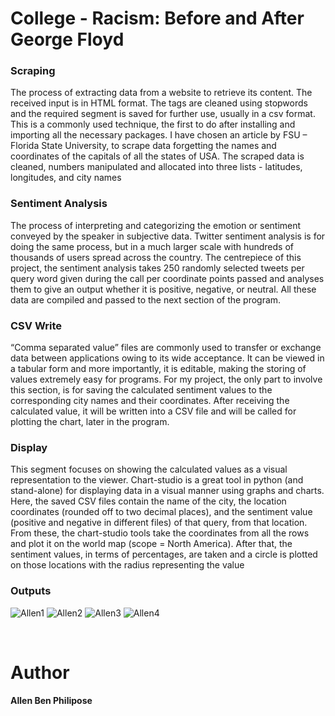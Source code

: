 # College - Racism: Before and After George Floyd

### Scraping
The process of extracting data from a website to retrieve its content. The received input is in HTML format. The tags are cleaned using stopwords and the required segment is saved for further use, usually in a csv format. This is a commonly used technique, the first to do after installing and importing all the necessary packages. I have chosen an article by FSU – Florida State University, to scrape data forgetting the names and coordinates of the capitals of all the states of USA. The scraped data is cleaned, numbers manipulated and allocated into three lists - latitudes, longitudes, and city names
### Sentiment Analysis
The process of interpreting and categorizing the emotion or sentiment conveyed by the speaker in subjective data. Twitter sentiment analysis is for doing the same process, but in a much larger scale with hundreds of thousands of users spread across the country. The centrepiece of this project, the sentiment analysis takes 250 randomly selected tweets per query word given during the call per coordinate points passed and analyses them to give an output whether it is positive, negative, or neutral. All these data are compiled and passed to the next section of the program.
### CSV Write
“Comma separated value” files are commonly used to transfer or exchange data between applications owing to its wide acceptance. It can be viewed in a tabular form and more importantly, it is editable, making the storing of values extremely easy for programs. For my project, the only part to involve this section, is for saving the calculated sentiment values to the corresponding city names and their coordinates. After receiving the calculated value, it will be written into a CSV file and will be called for plotting the chart, later in the program. 
### Display
This segment focuses on showing the calculated values as a visual representation to the viewer. Chart-studio is a great tool in python (and stand-alone) for displaying data in a visual manner using graphs and charts. Here, the saved CSV files contain the name of the city, the location coordinates (rounded off to two decimal places), and the sentiment value (positive and negative in different files) of that query, from that location. From these, the chart-studio tools take the coordinates from all the rows and plot it on the world map (scope = North America). After that, the sentiment values, in terms of percentages, are taken and a circle is plotted on those locations with the radius representing the value 
### Outputs
![Allen1](https://github.com/allenalvin333/College4/blob/master/Images/Project/1.png)
![Allen2](https://github.com/allenalvin333/College4/blob/master/Images/Project/2.png)
![Allen3](https://github.com/allenalvin333/College4/blob/master/Images/Project/3.png)
![Allen4](https://github.com/allenalvin333/College4/blob/master/Images/Project/4.png)
  
<br/>
  
# Author
**Allen Ben Philipose**
